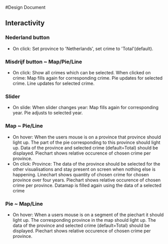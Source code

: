 #Design Document

## Interactivity
### Nederland button
* On click:	Set province to 'Netherlands', set crime to 'Total'(default).

### Misdrijf button ~ Map/Pie/Line
* On click: 	Show all crimes which can be selected.
		When clicked on crime: 	Map fills again for corresponding crime.
					Pie updates for selected crime.
					Line updates for selected crime.

### Slider
* On slide:	When slider changes year: Map fills again for corresponding year.
					Pie adjusts to selected year.

### Map ~ Pie/Line
* On hover: 	When the users mouse is on a province that province should light up.
		The part of the pie corresponding to this province should light up.
		Data of the province and selected crime (default=Total) should be displayed.
		Piechart shows relative occurence of chosen crime per province.
* On click: 	Province: The data of the province should be selected for the other visualisations and stay present on screen when nothing else is happening.
		Linechart shows quantity of chosen crime for chosen province over four years.
		Piechart shows relative occurence of chosen crime per province.
		Datamap is filled again using the data of a selected crime

### Pie ~ Map/Line
* On hover:	When a users mouse is on a segment of the piechart it should light up.
		The corresponding province in the map should light up.
		The data of the province and selected crime (default=Total) should be displayed.
		Piechart shows relative occurence of chosen crime per province.